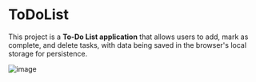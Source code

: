 # ToDoList

This project is a **To-Do List application** that allows users to add, mark as complete, and delete tasks, with data being saved in the browser's local storage for persistence.

![image](https://github.com/user-attachments/assets/d5a9fdd2-c251-47df-afdb-494d1fda66e7)
